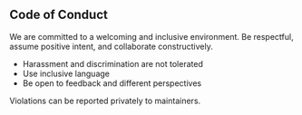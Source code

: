 ## Code of Conduct

We are committed to a welcoming and inclusive environment. Be respectful, assume positive intent, and collaborate constructively.

- Harassment and discrimination are not tolerated
- Use inclusive language
- Be open to feedback and different perspectives

Violations can be reported privately to maintainers.

